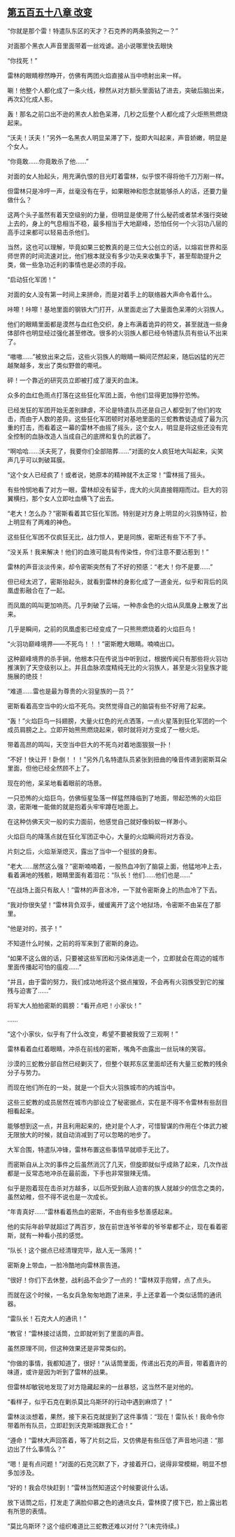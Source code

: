 ## [第五百五十八章 改变](https://www.xxbiquge.com/11_11222/8953743.html)


  “你就是那个雷！特遣队东区的天才？石克养的两条狼狗之一？”

  对面那个黑衣人声音里面带着一丝戏谑。追小说哪里快去眼快

  “你找死！”

  雷林的眼睛穆然睁开，仿佛有两团火焰直接从当中喷射出来一样。

  唰！他整个人都化成了一条火线，穆然从对方额头里面钻了进去，突破后脑出来，再次幻化成人影。

  轰！那名之前口出不逊的黑衣人脸色呆滞，几秒之后整个人都化成了火炬熊熊燃烧起来。

  “沃夫！沃夫！”另外一名黑衣人明显呆滞了下，旋即大叫起来，声音娇嫩，明显是个女人。

  “你竟敢……你竟敢杀了他……”

  对面的女人抬起头，用充满仇恨的目光盯着雷林，似乎恨不得将他千刀万剐一样。

  但雷林只是冷哼一声，丝毫没有在乎，如果眼神和怨念就能够杀人的话，还要力量做什么？

  这两个头子虽然有着天空级别的力量，但明显是使用了什么秘药或者禁术强行突破上去的，身上的气息相当不稳，最多相当于大地巅峰，恐怕任何一个火羽功八层的高手过来都可以轻易击杀他们。

  当然，这也可以理解，毕竟如果三蛇教真的是三位大公创立的话，以熔岩世界和巫师世界的时间流速对比，他们根本就没有多少功夫来收集手下，甚至帮助提升之类，做一些急功近利的事情也是必须的手段。

  “启动狂化军团！”

  对面的女人没有第一时间上来拼命，而是对着手上的联络器大声命令着什么。

  咔嚓！咔嚓！基地里面的钢铁大门打开，从里面走出了大量面色呆滞的火羽族人。

  他们的眼睛里面都是漠然与血红色交织，身上布满着诡异的符文，甚至就连一些身体部件也明显经过强化甚至修改。很多的火羽族人都已经令特遣队员有些认不出来了。

  “嗷嗷……”被放出来之后，这些火羽族人的眼睛一瞬间茫然起来，随后凶猛的光芒越聚越多，发出了类似野兽的嘶吼。

  砰！一个靠近的研究员立即被打成了漫天的血沫。

  众多的血红色雨点打落在这些狂化军团上面，令他们显得更加狰狞恐怖。

  已经发狂的军团开始无差别肆虐，不论是特遣队员还是自己人都受到了他们的攻击，而由于人数的差异。这些狂化军团顿时对基地里面的三蛇教教徒造成了最为沉重的打击，而看着这一幕的雷林不由摇了摇头，这个女人，明显是将这些还没有完全控制的血脉改造人当成自己的底牌和复仇的武器了。

  “啊哈哈……沃夫死了，我要你们全部陪葬……”对面的女人疯狂地大叫起来，尖笑声几乎可以刺破耳膜。

  “这个女人已经疯了！或者说，她原本的精神就不太正常！”雷林摇了摇头。

  有些怜悯地看了对方一眼，雷林却没有留手，庞大的火凤直接翱翔而过。巨大的羽翼横扫，那个女人立即吐血横飞了出去。

  “老大！怎么办？”密斯看着其它狂化军团。特别是对方身上明显的火羽族特征，脸上明显有了两难的神色。

  这些狂化军团不仅疯狂无比，战力惊人，更是同族，密斯还有些下不了手。

  “没关系！我来解决！他们的血液可能具有传染性，你们注意不要沾惹到！”

  雷林的声音淡淡传来，却令密斯突然有了不好的预感：“老大！你不是要……”

  但已经太迟了，密斯抬起头，就看到雷林的身影化成了一道金光，似乎和背后的凤凰虚影融合在了一起。

  而凤凰的鸣叫更加响亮。几乎刺破了云端，一种赤金色的火焰从凤凰身上散发了出来。

  几乎是瞬间，之前的凤凰虚影已经变成了一只熊熊燃烧着的火焰巨鸟！

  “火羽功巅峰境界——不死鸟！！！”密斯瞪大眼睛。喃喃出口。

  这种巅峰境界的杀手锏，他根本只在传说当中听到过，根据传闻只有那些将火羽功推演到了天空级别以上。并且血脉浓度精纯无比的火羽族人，甚至是火羽皇族才能施展的绝技！

  “难道……雷也是最为尊贵的火羽皇族的一员？”

  密斯看着高空当中的火焰不死鸟。突然觉得自己的脑袋有些不好用了起来。

  “轰！”火焰巨鸟一抖翅膀，大量火红色的光点洒落，一点火星落到狂化军团的一个成员肩膀之上。立即开始熊熊燃烧起来，顿时就将对方变成了一根火炬。

  带着高昂的鸣叫，天空当中巨大的不死鸟对着地面狠狠一扑！

  “不好！快让开！卧倒！！！”另外几名特遣队员紧张到扭曲的嗓音传递到密斯耳朵里面，但他已经全然顾不上了。

  现在的他，呆呆地看着眼前的场景。

  一只恐怖的火焰巨鸟，仿佛恒星坠落一样猛然降临到了地面，带起恐怖的火焰巨浪，密斯唯一能做的就是抱着头牢牢蹲在地面上。

  在这种仿佛天灾一般的实力面前，他感觉自己就好像蚂蚁一样渺小。

  火焰巨鸟的降落点就在狂化军团正中心，大量的火焰瞬间将对方吞没。

  片刻之后，火焰渐渐熄灭，露出了当中一个挺拔的身影。

  “老大……居然这么强？”密斯喃喃着，一股热血冲到了脑袋上面，他猛地冲上去，看着满地的残骸，眼睛里面有着泪花：“队长！他们……他们也是……”

  “在战场上面只有敌人！”雷林的声音冰冷，一下就令密斯身上的热血冷了下去。

  “我对你很失望！”雷林背负双手，缓缓离开了这个地狱场，令密斯不由呆在了那里。

  “他是对的，孩子！”

  不知道什么时候，之前的将军来到了密斯的身边。

  “如果不这么做的话，只要被这些军团和污染体逃走一个，立即就会在周边的城市里面传播起可怕的瘟疫……”

  “并且，由于雷的努力，我们成功地将这个据点摧毁，不会再有火羽族受到它的摧残与迫害了……”

  将军大人拍拍密斯的肩膀：“看开点吧！小家伙！”

  ……

  “这个小家伙，似乎有了什么改变，希望不要被我毁了三观啊！”

  雷林看着血红着眼睛，冲杀在前线的密斯，嘴角不由露出一丝玩味的笑容。

  沙漠的三蛇教分部自然已经剿灭了，但整个联邦东区里面却还有大量三蛇教的残余分子与势力。

  而现在他们所在的一处，就是一个巨大火羽族城市的内城当中。

  这些三蛇教的成员居然在城市内部设立了秘密据点，实在是不得不令雷林有些刮目相看起来。

  能够想到这一点，并且利用起来的，绝对是个人才，可惜智谋的作用在个体武力被无限放大的时候，就自动消减到了可以忽略的地步了。

  大军合围，特遣队冲锋，雷林布置这些事情早就顺手无比了。

  而密斯自从上次的事件之后虽然消沉了几天，但旋即就似乎成熟了起来，几次作战都是一反常态地冲杀在最前面，下手也非常狠辣无情。

  似乎是抱着现在击杀对方越多，以后所受到敌人迫害的族人就越少的信念之类的，虽然幼稚，但不得不说也是一次成长。

  “年青真好……”雷林看着热血的密斯，不由有些多愁善感起来。

  他的实际年龄早就超过了两百岁，放在前世连爷爷辈的爷爷辈都不止，现在看着密斯，就有一种看小孩的感觉。

  “队长！这个据点已经清理完毕，敌人无一落网！”

  密斯身上带血，一脸冷酷地向雷林禀告道。

  “很好！你们下去休整，战利品不会少了一点的！”雷林双手抱臂，点了点头。

  而就在这个时候，一名女兵急匆匆地跑了进来，手上还拿着一个类似话筒的通讯器。

  “雷队长！石克大人的通讯！”

  “教官！”雷林接过话筒，立即就听到了里面的声音。

  虽然原理不同，但这种效果还是非常类似的。

  “你做的事情，我都知道了，很好！”从话筒里面，传递出石克的声音，带着嘉许的味道，或许是因为听到了雷林的战果。

  但雷林却敏锐地发现了对方隐藏起来的一丝暴怒，这当然不是对他的。

  “看样子，似乎石克在剿杀莫比乌斯环的行动中遇到麻烦了！”

  雷林淡淡想着，果然，接下来石克就提到了这件事情：“现在！雷队长！我命令你带着所有队员，立即赶到沃克斯城跟我汇合！”

  “遵命！”雷林大声回答着，等了片刻之后，又仿佛是有些压低了声音地问道：“那边出了什么事情么？”

  “嗯！是有点问题！”对面的石克沉默了下，才接着开口，说得非常模糊，明显不想多加涉及。

  “好的！我会尽快赶到！”雷林当然知道这个时候要说什么话。

  放下话筒之后，打发走了满脸仰慕之色的通讯女兵，雷林摸了摸下巴，脸上露出若有所思的表情。

  “莫比乌斯环？这个组织难道比三蛇教还难以对付？”(未完待续。)
